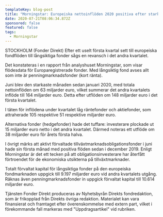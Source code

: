 ```yaml
---
templateKey: blog-post
title: "Morningstar: Europeiska nettoinflöden 2020 positiva efter starkt 2 kv"
date: 2020-07-21T08:06:34.872Z
sponsored: false
featured: false
tags:
  - Morningstar
---
```

STOCKHOLM (Fonder Direkt) Efter ett uselt första kvartal sett till europeiska fondflöden till långsiktiga fonder sågs en revansch i det andra kvartalet.

Det konstateras i en rapport från analyshuset Morningstar, som visar flödesdata för Europaregistrerade fonder. Med långsiktig fond avses allt som inte är penningmarknadsfonder (kort ränta).

Juni blev den starkaste månaden sedan januari 2020, med totala nettoinflöden om 63 miljarder euro, vilket summerar det andra kvartalets inflöde till 164 miljarder euro. Detta efter utflöden om 148 miljarder euro i det första kvartalet.

I täten för inflödena under kvartalet låg räntefonder och aktiefonder, som attraherade 105 respektive 51 respektive miljarder euro.

Alternativa fonder (hedgefonder) hade det tuffare: investerare plockade ut 15 miljarder euro netto i det andra kvartalet. Därmed noteras ett utflöde om 38 miljarder euro för årets första halva.

I övrigt märks att aktivt förvaltade tillväxtmarknadsobligationsfonder i juni hade sin första månad med positiva flöden sedan i december 2019. Enligt Morningstar är det ett tecken på att obligationsinvesterare har återfått förtroendet för de ekonomiska utsikterna på tillväxtmarknader.

Totalt förvaltat kapital för långsiktiga fonder på den europeiska fondmarknaden uppgick till 9.197 miljarder euro vid andra kvartalets utgång. Räknas även penningmarknadsfonder in uppgick förvaltat kapital till 10.614 miljarder euro.

Tjänsten Fonder Direkt produceras av Nyhetsbyrån Direkts fondredaktion, som är frikopplad från Direkts övriga redaktion. Materialet kan vara finansierat och framtaget efter överenskommelse med extern part, vilket i förekommande fall markeras med "Uppdragsartikel" vid rubriken.